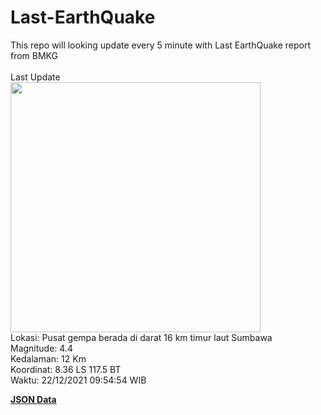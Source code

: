 # Last-EarthQuake
This repo will looking update every 5 minute with Last EarthQuake report from BMKG
<br>
<br>
Last Update
<br>
<img src="https://ews.bmkg.go.id/TEWS/data/20211222095454.mmi.jpg" width="400"/>
<br>
Lokasi: Pusat gempa berada di darat 16 km timur laut Sumbawa <br>
Magnitude: 4.4 <br>
Kedalaman: 12 Km <br>
Koordinat: 8.36 LS 117.5 BT <br>
Waktu: 22/12/2021 09:54:54 WIB <br>

<a href="./data/data.json">**JSON Data**</a>
